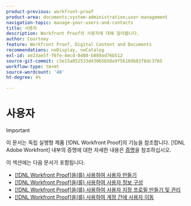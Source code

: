 ```yaml
---
product-previous: workfront-proof
product-area: documents;system-administration;user-management
navigation-topic: manage-your-users-and-contacts
title: 사용자
description: Workfront Proof의 사용자에 대해 알아봅니다.
author: Courtney
feature: Workfront Proof, Digital Content and Documents
recommendations: noDisplay, noCatalog
exl-id: ae23ae5f-f6fe-4ecd-8480-b889ad76b512
source-git-commit: c3e15a052533d43065b50a9f56169b82f8dc3765
workflow-type: tm+mt
source-wordcount: '48'
ht-degree: 4%

---
```


# 사용자

>[!IMPORTANT]
>
>이 문서는 독립 실행형 제품 [!DNL Workfront Proof]의 기능을 참조합니다. [!DNL Adobe Workfront] 내부의 증명에 대한 자세한 내용은 [증명](../../../review-and-approve-work/proofing/proofing.md)을 참조하십시오.

이 섹션에는 다음 문서가 포함됩니다.

* [&#x200B; [!DNL Workfront Proof]을(를) 사용하여 사용자 만들기](../../../workfront-proof/wp-mnguserscontacts/users/create-users.md)
* [&#x200B; [!DNL Workfront Proof]을(를) 사용하여 사용자 정보 구성](../../../workfront-proof/wp-mnguserscontacts/users/configure-user-info.md)
* [&#x200B; [!DNL Workfront Proof]을(를) 사용하여 사용자 지정 프로필 만들기 및 관리](../../../workfront-proof/wp-mnguserscontacts/users/create-and-manage-custom-profiles.md)
* [&#x200B; [!DNL Workfront Proof]을(를) 사용하여 계정 간에 사용자 이동](../../../workfront-proof/wp-mnguserscontacts/users/move-users-between-accounts.md)
